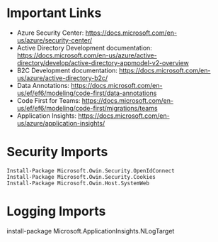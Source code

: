 # Important Links
*	Azure Security Center: https://docs.microsoft.com/en-us/azure/security-center/
*	Active Directory Development documentation: https://docs.microsoft.com/en-us/azure/active-directory/develop/active-directory-appmodel-v2-overview
*	B2C Development documentation: https://docs.microsoft.com/en-us/azure/active-directory-b2c/
*	Data Annotations: https://docs.microsoft.com/en-us/ef/ef6/modeling/code-first/data-annotations
*	Code First for Teams: https://docs.microsoft.com/en-us/ef/ef6/modeling/code-first/migrations/teams
*	Application Insights: https://docs.microsoft.com/en-us/azure/application-insights/

# Security Imports
```
Install-Package Microsoft.Owin.Security.OpenIdConnect
Install-Package Microsoft.Owin.Security.Cookies
Install-Package Microsoft.Owin.Host.SystemWeb
```

# Logging Imports
install-package Microsoft.ApplicationInsights.NLogTarget
